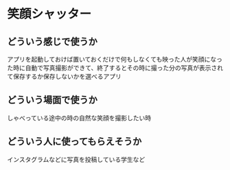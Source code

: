 # 笑顔シャッター

## どういう感じで使うか
アプリを起動しておけば置いておくだけで何もしなくても映った人が笑顔になった時に自動で写真撮影ができて、終了するとその時に撮った分の写真が表示されて保存するか保存しないかを選べるアプリ

## どういう場面で使うか
しゃべっている途中の時の自然な笑顔を撮影したい時

## どういう人に使ってもらえそうか
インスタグラムなどに写真を投稿している学生など
